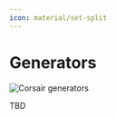 ```yaml
---
icon: material/set-split
---
```


# Generators

<img src="/assets/images/flow-generators.drawio.svg" alt="Corsair generators" class="invert-on-slate">

TBD
